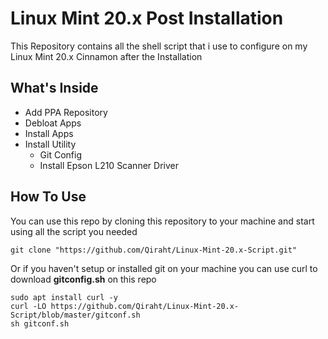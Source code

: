 # Linux Mint 20.x Post Installation  

This Repository contains all the shell script that i use to configure on my Linux Mint 20.x Cinnamon after the Installation

## What's Inside
* Add PPA Repository
* Debloat Apps
* Install Apps
* Install Utility
    - Git Config
    - Install Epson L210 Scanner Driver

## How To Use
You can use this repo by cloning this repository to your machine and start using all the script you needed
    
    git clone "https://github.com/Qiraht/Linux-Mint-20.x-Script.git"

Or if you haven't setup or installed git on your machine you can use curl to download **gitconfig.sh** on this repo
    
    sudo apt install curl -y
    curl -LO https://github.com/Qiraht/Linux-Mint-20.x-Script/blob/master/gitconf.sh
    sh gitconf.sh